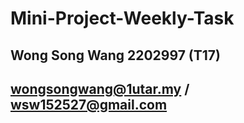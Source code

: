 # Mini-Project-Weekly-Task
## Wong Song Wang 2202997 (T17)
## wongsongwang@1utar.my / wsw152527@gmail.com
